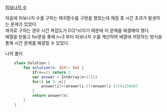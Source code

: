 [피보나치 수](https://programmers.co.kr/learn/courses/30/lessons/12945)

처음에 피보나치 수를 구하는 재귀함수를 구현을 했었는데 채점 중 시간 초과가 발생하는 문제가 있었다.<br/>
재귀로 구하는 경우 시간 복잡도가 O(2^n)이기 때문에 이 문제를 해결해야 했다.<br/>
배열을 만들고 for문을 통해 n=3 부터 피보나치 수를 계산하여 배열에 저장하는 방식을 통해 시간 문제를 해결할 수 있었다.



나의 풀이
```kotlin
    class Solution {
        fun solution(n: Int): Int {
            if(n==2) return 2
            var answer = IntArray(n+1){1}
            for(i in 3..n){
                answer[i]=(answer[i-2]+answer[i-1])%1234567
            }
            return answer[n]
        }
    }
```